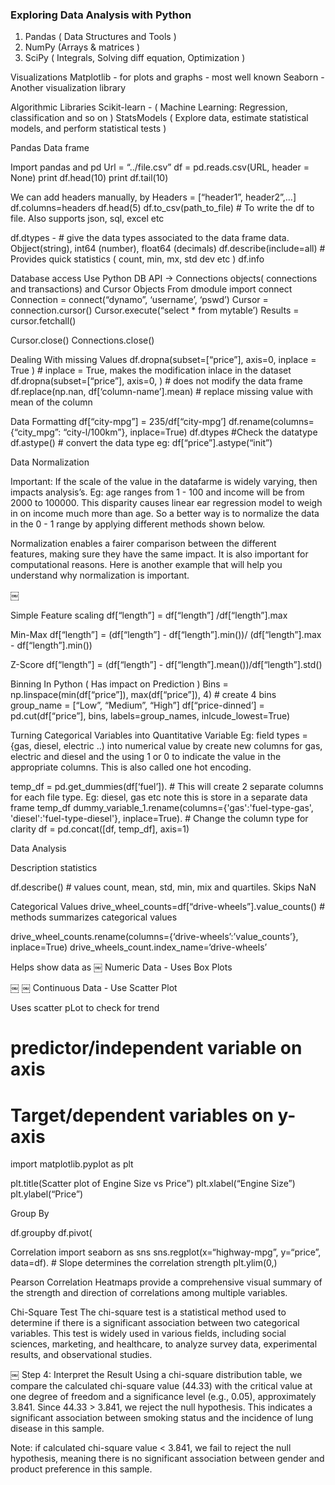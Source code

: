 ### Exploring Data Analysis with Python

1. Pandas ( Data Structures and Tools )
2. NumPy (Arrays & matrices )
3. SciPy ( Integrals, Solving diff equation, Optimization )



Visualizations
Matplotlib - for plots and graphs - most well known
Seaborn - Another visualization library

Algorithmic Libraries
Scikit-learn - ( Machine Learning: Regression, classification and so on )
StatsModels ( Explore data, estimate statistical models, and perform statistical tests )


Pandas Data frame

Import pandas and pd
Url = “../file.csv”
df = pd.reads.csv(URL, header = None)
print df.head(10)
print df.tail(10)

We can add headers manually, by
Headers = [“header1”, header2”,…]
df.columns=headers
df.head(5)
df.to_csv(path_to_file) # To write the df to file. Also supports json, sql, excel etc

df.dtypes - # give the data types associated to the data frame data. Objject(string), int64 (number), float64 (decimals)
df.describe(include=all)  # Provides quick statistics ( count, min, mx, std dev etc )
df.info 

Database access
Use Python DB API -> Connections objects( connections and transactions) and Cursor Objects
From dmodule import connect
Connection = connect(“dynamo”, ‘username’, ‘pswd’)
Cursor = connection.cursor()
Cursor.execute(“select * from mytable’)
Results = cursor.fetchall()

Cursor.close()
Connections.close()


Dealing With missing Values
df.dropna(subset=[“price”], axis=0, inplace = True ) # inplace = True, makes the modification inlace in the dataset
df.dropna(subset=[“price”], axis=0, ) # does not modify the data frame
df.replace(np.nan, df[‘column-name’].mean) # replace missing value with mean of the column

Data Formatting
df[“city-mpg”] = 235/df[“city-mpg’]
df.rename(columns={“city_mpg”: “city-l/100km”}, inplace=True)
df.dtypes #Check the datatype
df.astype() # convert the data type eg: df[“price”].astype(“init”)

Data Normalization

Important: If the scale of the value in the datafarme is widely varying, then impacts analysis’s. Eg: age ranges from 1 - 100 and income will be from 2000 to 100000.  This disparity causes linear ear regression model to weigh in on income much more than age. So a better way is to normalize the data in the 0 - 1 range by applying different methods shown below.

Normalization enables a fairer comparison between the different features, making sure they have the same impact. It is also important for computational reasons. Here is another example that will help you understand why normalization is important.

￼
 

Simple Feature scaling
df[“length”]  = df[“length”] /df[“length”].max

Min-Max
df[“length”]  = (df[“length”]  - df[“length”].min())/
                          (df[“length”].max  - df[“length”].min())

Z-Score
df[“length”]  = (df[“length”]  - df[“length”].mean())/df[“length”].std()

Binning In Python ( Has impact on Prediction )
Bins = np.linspace(min(df[“price”]), max(df[“price”]), 4) # create 4 bins
group_name = [“Low”, “Medium”, “High”]
df[“price-dinned’] = pd.cut(df[“price”], bins, labels=group_names, inlcude_lowest=True)

Turning Categorical Variables into Quantitative Variable
Eg: field types = {gas, diesel, electric ..) into numerical value by create new columns for gas, electric and diesel and the using 1 or 0 to indicate the value in the appropriate columns. This is also called one hot encoding.

temp_df = pd.get_dummies(df[‘fuel’]). # This will create 2 separate columns for each file type. Eg: diesel, gas etc note this is store in a separate data frame temp_df
dummy_variable_1.rename(columns={'gas':'fuel-type-gas', 'diesel':'fuel-type-diesel'}, inplace=True). # Change the column type for clarity
df = pd.concat([df, temp_df], axis=1)

Data Analysis

Description statistics

df.describe()  # values count, mean, std, min, mix and quartiles. Skips NaN 

Categorical Values
drive_wheel_counts=df[“drive-wheels”].value_counts()  # methods summarizes categorical values

drive_wheel_counts.rename(columns={‘drive-wheels’:’value_counts’}, inplace=True)
drive_wheels_count.index_name=‘drive-wheels’

Helps show data as 
￼
Numeric Data - Uses Box Plots

￼
￼
Continuous Data - Use Scatter Plot

Uses scatter pLot to check for trend
# predictor/independent variable on axis 
# Target/dependent variables on y-axis

import matplotlib.pyplot as plt

plt.title(Scatter plot of Engine Size vs Price”)
plt.xlabel(“Engine Size”)
plt.ylabel(“Price”)


Group By

df.groupby
df.pivot(


Correlation
import seaborn as sns
sns.regplot(x=“highway-mpg”, y=“price”, data=df).  # Slope determines the correlation strength
plt.ylim(0,)

Pearson Correlation
Heatmaps 
provide a comprehensive visual summary of the strength and direction of correlations among multiple variables.


Chi-Square Test
The chi-square test is a statistical method used to determine if there is a significant association between two categorical variables. This test is widely used in various fields, including social sciences, marketing, and healthcare, to analyze survey data, experimental results, and observational studies.

￼
Step 4: Interpret the Result
Using a chi-square distribution table, we compare the calculated chi-square value (44.33) with the critical value at one degree of freedom and a significance level (e.g., 0.05), approximately 3.841. Since 44.33 > 3.841, we reject the null hypothesis. This indicates a significant association between smoking status and the incidence of lung disease in this sample.

Note: if calculated chi-square value < 3.841, we fail to reject the null hypothesis, meaning there is no significant association between gender and product preference in this sample.

